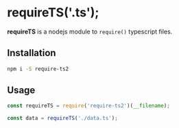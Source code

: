 # __requireTS('.ts');__

**requireTS** is a nodejs module to `require()` typescript files.

## Installation

```sh
npm i -S require-ts2
```

## Usage

```js
const requireTS = require('require-ts2')(__filename);

const data = requireTS('./data.ts');
```
